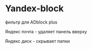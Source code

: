 # Yandex-block
 фильтр для ADblock plus
 
Яндекс почта - удаляет панель вверху

Яндекс диск - скрывает папки
